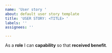 ```yaml
---
name: 'User story '
about: default user story template
title: 'USER STORY: <TITLE> '
labels: ''
assignees: ''

---
```


As a **role** I can **capability** so that **received benefit**.
